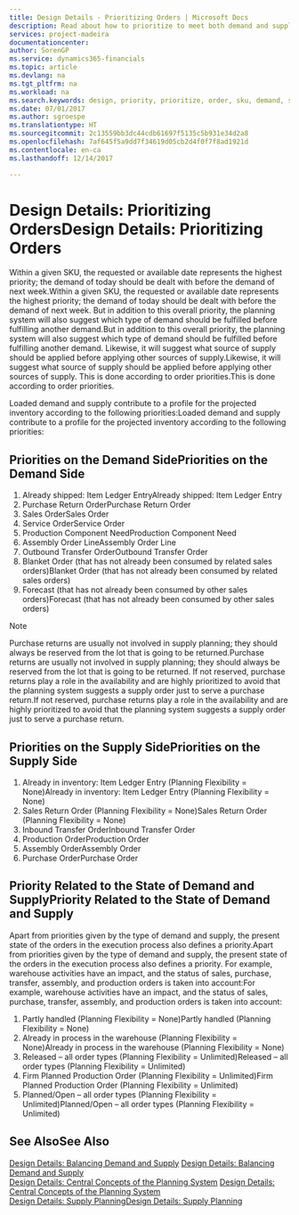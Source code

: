 ```yaml
---
title: Design Details - Prioritizing Orders | Microsoft Docs
description: Read about how to prioritize to meet both demand and supply requirements.
services: project-madeira
documentationcenter: 
author: SorenGP
ms.service: dynamics365-financials
ms.topic: article
ms.devlang: na
ms.tgt_pltfrm: na
ms.workload: na
ms.search.keywords: design, priority, prioritize, order, sku, demand, supply
ms.date: 07/01/2017
ms.author: sgroespe
ms.translationtype: HT
ms.sourcegitcommit: 2c13559bb3dc44cdb61697f5135c5b931e34d2a8
ms.openlocfilehash: 7af645f5a9dd7f34619d05cb2d4f0f7f8ad1921d
ms.contentlocale: en-ca
ms.lasthandoff: 12/14/2017

---
```

# <a name="design-details-prioritizing-orders"></a><span data-ttu-id="fa9e9-103">Design Details: Prioritizing Orders</span><span class="sxs-lookup"><span data-stu-id="fa9e9-103">Design Details: Prioritizing Orders</span></span>
<span data-ttu-id="fa9e9-104">Within a given SKU, the requested or available date represents the highest priority; the demand of today should be dealt with before the demand of next week.</span><span class="sxs-lookup"><span data-stu-id="fa9e9-104">Within a given SKU, the requested or available date represents the highest priority; the demand of today should be dealt with before the demand of next week.</span></span> <span data-ttu-id="fa9e9-105">But in addition to this overall priority, the planning system will also suggest which type of demand should be fulfilled before fulfilling another demand.</span><span class="sxs-lookup"><span data-stu-id="fa9e9-105">But in addition to this overall priority, the planning system will also suggest which type of demand should be fulfilled before fulfilling another demand.</span></span> <span data-ttu-id="fa9e9-106">Likewise, it will suggest what source of supply should be applied before applying other sources of supply.</span><span class="sxs-lookup"><span data-stu-id="fa9e9-106">Likewise, it will suggest what source of supply should be applied before applying other sources of supply.</span></span> <span data-ttu-id="fa9e9-107">This is done according to order priorities.</span><span class="sxs-lookup"><span data-stu-id="fa9e9-107">This is done according to order priorities.</span></span>  
  
<span data-ttu-id="fa9e9-108">Loaded demand and supply contribute to a profile for the projected inventory according to the following priorities:</span><span class="sxs-lookup"><span data-stu-id="fa9e9-108">Loaded demand and supply contribute to a profile for the projected inventory according to the following priorities:</span></span>  
  
## <a name="priorities-on-the-demand-side"></a><span data-ttu-id="fa9e9-109">Priorities on the Demand Side</span><span class="sxs-lookup"><span data-stu-id="fa9e9-109">Priorities on the Demand Side</span></span>  
1. <span data-ttu-id="fa9e9-110">Already shipped: Item Ledger Entry</span><span class="sxs-lookup"><span data-stu-id="fa9e9-110">Already shipped: Item Ledger Entry</span></span>  
2. <span data-ttu-id="fa9e9-111">Purchase Return Order</span><span class="sxs-lookup"><span data-stu-id="fa9e9-111">Purchase Return Order</span></span>  
3. <span data-ttu-id="fa9e9-112">Sales Order</span><span class="sxs-lookup"><span data-stu-id="fa9e9-112">Sales Order</span></span>  
4. <span data-ttu-id="fa9e9-113">Service Order</span><span class="sxs-lookup"><span data-stu-id="fa9e9-113">Service Order</span></span>  
5. <span data-ttu-id="fa9e9-114">Production Component Need</span><span class="sxs-lookup"><span data-stu-id="fa9e9-114">Production Component Need</span></span>  
6. <span data-ttu-id="fa9e9-115">Assembly Order Line</span><span class="sxs-lookup"><span data-stu-id="fa9e9-115">Assembly Order Line</span></span>  
7. <span data-ttu-id="fa9e9-116">Outbound Transfer Order</span><span class="sxs-lookup"><span data-stu-id="fa9e9-116">Outbound Transfer Order</span></span>  
8. <span data-ttu-id="fa9e9-117">Blanket Order (that has not already been consumed by related sales orders)</span><span class="sxs-lookup"><span data-stu-id="fa9e9-117">Blanket Order (that has not already been consumed by related sales orders)</span></span>  
9. <span data-ttu-id="fa9e9-118">Forecast (that has not already been consumed by other sales orders)</span><span class="sxs-lookup"><span data-stu-id="fa9e9-118">Forecast (that has not already been consumed by other sales orders)</span></span>  
  
> [!NOTE]  
>  <span data-ttu-id="fa9e9-119">Purchase returns are usually not involved in supply planning; they should always be reserved from the lot that is going to be returned.</span><span class="sxs-lookup"><span data-stu-id="fa9e9-119">Purchase returns are usually not involved in supply planning; they should always be reserved from the lot that is going to be returned.</span></span> <span data-ttu-id="fa9e9-120">If not reserved, purchase returns play a role in the availability and are highly prioritized to avoid that the planning system suggests a supply order just to serve a purchase return.</span><span class="sxs-lookup"><span data-stu-id="fa9e9-120">If not reserved, purchase returns play a role in the availability and are highly prioritized to avoid that the planning system suggests a supply order just to serve a purchase return.</span></span>  
  
## <a name="priorities-on-the-supply-side"></a><span data-ttu-id="fa9e9-121">Priorities on the Supply Side</span><span class="sxs-lookup"><span data-stu-id="fa9e9-121">Priorities on the Supply Side</span></span>  
1. <span data-ttu-id="fa9e9-122">Already in inventory: Item Ledger Entry (Planning Flexibility = None)</span><span class="sxs-lookup"><span data-stu-id="fa9e9-122">Already in inventory: Item Ledger Entry (Planning Flexibility = None)</span></span>  
2. <span data-ttu-id="fa9e9-123">Sales Return Order (Planning Flexibility = None)</span><span class="sxs-lookup"><span data-stu-id="fa9e9-123">Sales Return Order (Planning Flexibility = None)</span></span>  
3. <span data-ttu-id="fa9e9-124">Inbound Transfer Order</span><span class="sxs-lookup"><span data-stu-id="fa9e9-124">Inbound Transfer Order</span></span>  
4. <span data-ttu-id="fa9e9-125">Production Order</span><span class="sxs-lookup"><span data-stu-id="fa9e9-125">Production Order</span></span>  
5. <span data-ttu-id="fa9e9-126">Assembly Order</span><span class="sxs-lookup"><span data-stu-id="fa9e9-126">Assembly Order</span></span>  
6. <span data-ttu-id="fa9e9-127">Purchase Order</span><span class="sxs-lookup"><span data-stu-id="fa9e9-127">Purchase Order</span></span>  
  
## <a name="priority-related-to-the-state-of-demand-and-supply"></a><span data-ttu-id="fa9e9-128">Priority Related to the State of Demand and Supply</span><span class="sxs-lookup"><span data-stu-id="fa9e9-128">Priority Related to the State of Demand and Supply</span></span>  
<span data-ttu-id="fa9e9-129">Apart from priorities given by the type of demand and supply, the present state of the orders in the execution process also defines a priority.</span><span class="sxs-lookup"><span data-stu-id="fa9e9-129">Apart from priorities given by the type of demand and supply, the present state of the orders in the execution process also defines a priority.</span></span> <span data-ttu-id="fa9e9-130">For example, warehouse activities have an impact, and the status of sales, purchase, transfer, assembly, and production orders is taken into account:</span><span class="sxs-lookup"><span data-stu-id="fa9e9-130">For example, warehouse activities have an impact, and the status of sales, purchase, transfer, assembly, and production orders is taken into account:</span></span>  
  
1. <span data-ttu-id="fa9e9-131">Partly handled (Planning Flexibility = None)</span><span class="sxs-lookup"><span data-stu-id="fa9e9-131">Partly handled (Planning Flexibility = None)</span></span>  
2. <span data-ttu-id="fa9e9-132">Already in process in the warehouse (Planning Flexibility = None)</span><span class="sxs-lookup"><span data-stu-id="fa9e9-132">Already in process in the warehouse (Planning Flexibility = None)</span></span>  
3. <span data-ttu-id="fa9e9-133">Released – all order types (Planning Flexibility = Unlimited)</span><span class="sxs-lookup"><span data-stu-id="fa9e9-133">Released – all order types (Planning Flexibility = Unlimited)</span></span>  
4. <span data-ttu-id="fa9e9-134">Firm Planned Production Order (Planning Flexibility = Unlimited)</span><span class="sxs-lookup"><span data-stu-id="fa9e9-134">Firm Planned Production Order (Planning Flexibility = Unlimited)</span></span>  
5. <span data-ttu-id="fa9e9-135">Planned/Open – all order types (Planning Flexibility = Unlimited)</span><span class="sxs-lookup"><span data-stu-id="fa9e9-135">Planned/Open – all order types (Planning Flexibility = Unlimited)</span></span>  
  
## <a name="see-also"></a><span data-ttu-id="fa9e9-136">See Also</span><span class="sxs-lookup"><span data-stu-id="fa9e9-136">See Also</span></span>  
<span data-ttu-id="fa9e9-137">[Design Details: Balancing Demand and Supply](design-details-balancing-demand-and-supply.md) </span><span class="sxs-lookup"><span data-stu-id="fa9e9-137">[Design Details: Balancing Demand and Supply](design-details-balancing-demand-and-supply.md) </span></span>  
<span data-ttu-id="fa9e9-138">[Design Details: Central Concepts of the Planning System](design-details-central-concepts-of-the-planning-system.md) </span><span class="sxs-lookup"><span data-stu-id="fa9e9-138">[Design Details: Central Concepts of the Planning System](design-details-central-concepts-of-the-planning-system.md) </span></span>  
[<span data-ttu-id="fa9e9-139">Design Details: Supply Planning</span><span class="sxs-lookup"><span data-stu-id="fa9e9-139">Design Details: Supply Planning</span></span>](design-details-supply-planning.md)
